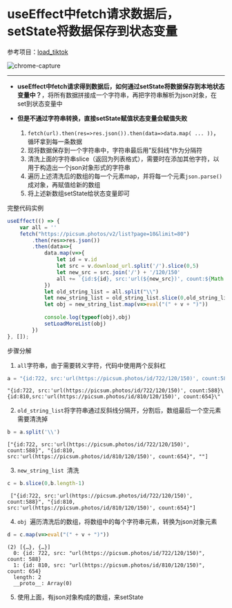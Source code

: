 
# useEffect中fetch请求数据后，setState将数据保存到状态变量

参考项目：[load_tiktok](https://github.com/davidkorea/30days_frontend/tree/master/17_load_comment/load_tiktok_1)

![chrome-capture](https://user-images.githubusercontent.com/26485327/82748127-7d5e8800-9dda-11ea-839f-dcf1057b2548.gif)

-----

- **useEffect中fetch请求得到数据后，如何通过setState将数据保存到本地状态变量中？**，将所有数据拼接成一个字符串，再把字符串解析为json对象，在set到状态变量中
- **但是不通过字符串转换，直接setState赋值状态变量会赋值失败**

    1. `fetch(url).then(res=>res.json()).then(data=>data.map( ... ))`，循环拿到每一条数据
    2. 现将数据保存到一个字符串中，字符串最后用”反斜线“作为分隔符
    3. 清洗上面的字符串slice（返回为列表格式），需要时在添加其他字符，以用于构造出一个json对象形式的字符串
    4. 遍历上述清洗后的数组的每一个元素map，并将每一个元素`json.parse()`成对象，再赋值给新的数组
    5. 将上述新数组setState给状态变量即可
    

完整代码实例
```javascript
useEffect(() => {
    var all = ''
    fetch("https://picsum.photos/v2/list?page=10&limit=80")
        .then(res=>res.json())
        .then(data=>{
            data.map(v=>{
                let id = v.id
                let src = v.download_url.split('/').slice(0,5)
                let new_src = src.join('/') + '/120/150'
                all += `{id:${id}, src:'url(${new_src})', count:${Math.floor(Math.random(300)*1000)}}\\`
            })
            let old_string_list = all.split("\\")
            let new_string_list = old_string_list.slice(0,old_string_list.length-1)
            let obj = new_string_list.map(v=>eval("(" + v + ")"))
            
            console.log(typeof(obj),obj)
            setLoadMoreList(obj)  
        })
}, []);
```

步骤分解

1. `all`字符串，由于需要转义字符，代码中使用两个反斜杠
```javascript
a = "{id:722, src:'url(https://picsum.photos/id/722/120/150)', count:588}\\{id:810, src:'url(https://picsum.photos/id/810/120/150)', count:654}\\"
```
```
"{id:722, src:'url(https://picsum.photos/id/722/120/150)', count:588}\{id:810,src:'url(https://picsum.photos/id/810/120/150)', count:654}\"
```

2. `old_string_list`将字符串通过反斜线分隔开，分割后，数组最后一个空元素需要清洗掉
```javascript
b = a.split('\\')
```
```
["{id:722, src:'url(https://picsum.photos/id/722/120/150)', count:588}", "{id:810, src:'url(https://picsum.photos/id/810/120/150)', count:654}", ""]
```

3. `new_string_list `清洗
```javascript
c = b.slice(0,b.length-1)
```
```
 ["{id:722, src:'url(https://picsum.photos/id/722/120/150)', count:588}", "{id:810, src:'url(https://picsum.photos/id/810/120/150)', count:654}"]
```

4. `obj `遍历清洗后的数组，将数组中的每个字符串元素，转换为json对象元素
```javascript
d = c.map(v=>eval("(" + v + ")"))
```

```
(2) [{…}, {…}]
  0: {id: 722, src: "url(https://picsum.photos/id/722/120/150)", count: 588}
  1: {id: 810, src: "url(https://picsum.photos/id/810/120/150)", count: 654}
  length: 2
  __proto__: Array(0)
```

5. 使用上面，有json对象构成的数组，来setState

